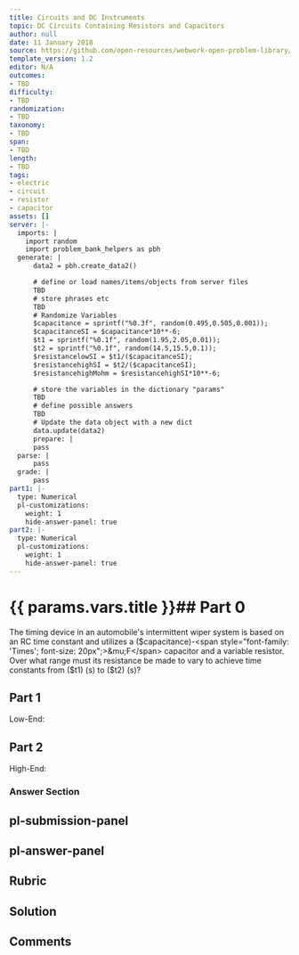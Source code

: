 ```yaml
---
title: Circuits and DC Instruments
topic: DC Circuits Containing Resistors and Capacitors
author: null
date: 11 January 2018
source: https://github.com/open-resources/webwork-open-problem-library/tree/master/Contrib/BrockPhysics/College_Physics_Urone/21.Circuits_and_DC_Instruments/21-06.DC_Circuits_Containing_Resistors_and_Capacitors/NU_U17_21_06_001.pg
template_version: 1.2
editor: N/A
outcomes:
- TBD
difficulty:
- TBD
randomization:
- TBD
taxonomy:
- TBD
span:
- TBD
length:
- TBD
tags:
- electric
- circuit
- resistor
- capacitor
assets: []
server: |-
  imports: |
    import random
    import problem_bank_helpers as pbh
  generate: |
      data2 = pbh.create_data2()

      # define or load names/items/objects from server files
      TBD
      # store phrases etc
      TBD
      # Randomize Variables
      $capacitance = sprintf("%0.3f", random(0.495,0.505,0.001));
      $capacitanceSI = $capacitance*10**-6;
      $t1 = sprintf("%0.1f", random(1.95,2.05,0.01));
      $t2 = sprintf("%0.1f", random(14.5,15.5,0.1));
      $resistancelowSI = $t1/($capacitanceSI);
      $resistancehighSI = $t2/($capacitanceSI);
      $resistancehighMohm = $resistancehighSI*10**-6;

      # store the variables in the dictionary "params"
      TBD
      # define possible answers
      TBD
      # Update the data object with a new dict
      data.update(data2)
      prepare: |
      pass
  parse: |
      pass
  grade: |
      pass
part1: |-
  type: Numerical
  pl-customizations:
    weight: 1
    hide-answer-panel: true
part2: |-
  type: Numerical
  pl-customizations:
    weight: 1
    hide-answer-panel: true
---
```


# {{ params.vars.title }}## Part 0 
The timing device in an automobile's intermittent wiper system is based on an RC time constant and utilizes a ($capacitance)-<span style="font-family: 'Times'; font-size: 20px";>&mu;F</span> capacitor and a variable resistor. Over what range must its resistance be made to vary to achieve time constants from ($t1) (s) to ($t2) (s)? 
## Part 1 
Low-End: 
## Part 2 
High-End: 


### Answer Section 


## pl-submission-panel 


## pl-answer-panel 


## Rubric 


## Solution 


## Comments 


